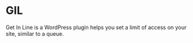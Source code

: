 # GIL
Get In Line is a WordPress plugin helps you set a limit of access on your site, similar to a queue.
